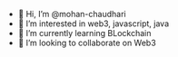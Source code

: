 - 👋 Hi, I’m @mohan-chaudhari
- 👀 I’m interested in web3, javascript, java
- 🌱 I’m currently learning BLockchain
- 💞️ I’m looking to collaborate on Web3


<!---
mohan-chaudhari/mohan-chaudhari is a ✨ special ✨ repository because its `README.md` (this file) appears on your GitHub profile.
You can click the Preview link to take a look at your changes.
--->
